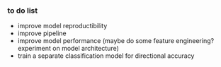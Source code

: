 ### to do list
- improve model reproductibility
- improve pipeline
- improve model performance (maybe do some feature engineering? experiment on model architecture)
- train a separate classification model for directional accuracy